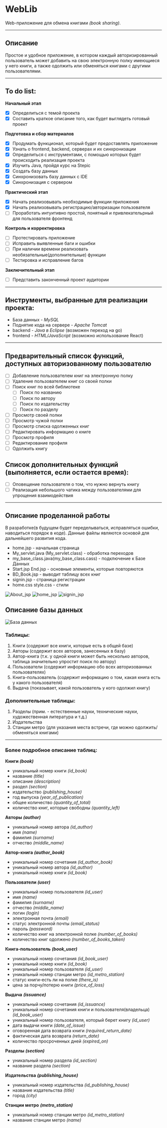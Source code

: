# __WebLib__

Web-приложение для обмена книгами _(book sharing)_.
_____
## Описание
  Простое и удобное приложение, в котором каждый авторизированный пользователь может добавить на свою электронную полку 
имеющиеся у него книги, а также одолжить или обменяться книгами с другими пользователями. 
_____
## To do list:

__Начальный этап__
- [X] Определиться с темой проекта
- [X] Составить краткое описание того, как будет выглядеть готовый проект

__Подготовка и сбор материалов__
- [X] Продумать функционал, который будет предоставлять приложение
- [X] Узнать о frontend, backend, серверах и их синхронизации
- [X] Определиться с инструментами, с помощью которых будет происходить реализация проекта
- [X] Изучить Java, пройдя курс на Stepic
- [X] Создать базу данных
- [X] Синхронизовать базу данных с IDE
- [X] Синхронизация с сервером

__Практический этап__
- [X] Начать реализовывать необходимые функции приложения
- [X] Начать реализовывать регистрацию/авторизации пользователя
- [ ] Проработать интуитивно простой, понятный и привлекательрный для пользователя фронтенд

__Контроль и корректировка__
- [ ] Протестировать приложение
- [ ] Исправить выявленные баги и ошибки
- [ ] При наличии времени реализовать необязательные(дополнительные) функции
- [ ] Тестировка и исправление багов

__Заключительный этап__
- [ ] Представить законченный проект аудитории
_____
## Инструменты, выбранные для реализации проекта:

* База данных - _MySQL_
* Поднятие кода на сервере - _Apache Tomcat_
* backend - _Java в Eclipse_ (возможен переход на go)
* frontend - _HTML/JavaScript_ (возможно использование React)
_____
## Предварительный список функций, доступных авторизованному пользователю

- [ ] Добавление пользователем книг на электронную полку
- [ ] Удаление пользователем книг со своей полки
- [ ] Поиск книг по всей библиотеке
     - [ ] Поиск по названию
     - [ ] Поиск по автору
     - [ ] Поиск по издательству
     - [ ] Поиск по разделу
- [ ] Просмотр своей полки
- [ ] Просмотр чужой полки
- [ ] Просмотр списка одолженных книг
- [ ] Редактировать информацию о книге
- [ ] Просмотр профиля
- [ ] Редактирование профиля
- [ ] Одолжить книгу
  
## Список дополнительных функций (выполняется, если остается время):

- [ ] Оповещение пользователя о том, что нужно вернуть книгу
- [ ] Реализация небольшого чатика между пользователями для упрощения взаимодействия
_____
## Описание проделанной работы
В разработке(в будущем будет переделываться, исправляться ошибки, наводиться порядок в коде). Данные файлы являются основой для дальнейшего развития кода.

- home.jsp - начальная страница
- My_servlet.java (My_servlet.class) - обработка переходов
- my_base_class.java(my_base_class.cass) - подключение к Базе Данных
- Start.jsp End.jsp - основные элементы, которые повторяются
- BD_Book.jsp - выводит таблицу всех книг
- signin.jsp - страница регистрации
- home.css style.css - стили

![About_jsp](https://github.com/ArinaMak/WebLib/blob/main/About_jsp.JPG)
![home_jsp](https://github.com/ArinaMak/WebLib/blob/main/home_jsp.JPG)
![signin_jsp](https://github.com/ArinaMak/WebLib/blob/main/signin_jsp.JPG)




## Описание базы данных

![База данных](https://github.com/ArinaMak/WebLib/blob/main/data_base_web_lib.JPG)

### __Таблицы:__ 
1. Книги (содержит все книги, которые есть в общей базе)
2. Авторы (содержит всех авторов, занесенных в базу)
3. Автор-книга (т.к. у одной книги может быть несколько авторов, таблица значительно упростит поиск по автору)
4. Пользователи (содержит информацию обо всех авторизованных пользователях)
5. Книга-пользователь (содержит информацию о том, какая книга есть у какого пользователя)
6. Выдача (показывает, какой пользователь у кого одолжил книгу)
### __Дополнительные таблицы:__
1. Разделы (прим. - естественные науки, технические науки, художественная литература и т.д.)
2. Издательства
3. Станции метро (для указания места встречи, где можно одолжить/обменяться книгами)

_____
### __Более подробное описание таблиц:__

__Книги__ ___(book)___
* уникальный номер книги _(id_book)_
* название _(title)_
* описание _(description)_
* раздел _(section)_
* издательство _(publishing_house)_
* год выпуска _(year_of_publication)_
* общее количество _(quantity_of_total)_
* количество книг, которые свободны _(quantity_left)_

__Авторы__ ___(author)___

* уникальный номер автора _(id_author)_
* имя _(name)_
* фамилия _(surname)_
* отчество _(middle_name)_

__Автор-книга__ ___(author_book)___

* уникальный номер сочетания _(id_author_book)_
* уникальный номер автора _(id_author)_
* уникальный номер книги _(id_book)_

__Пользователи__ ___(user)___

* уникальный номер пользователя _(id_user)_
* имя _(name)_
* фамилия _(surname)_
* отчество _(middle_name)_
* логин _(login)_
* электронная почта _(email)_
* статус электронной почты _(email_status)_
* пароль _(password)_
* количество книг на электронной полке _(number_of_books)_
* количество книг одолжено _(number_of_books_taken)_

__Книга-пользователь__ ___(book_user)___

* уникальный номер сочетания _(id_book_user)_
* уникальный номер книги _(id_book)_
* уникальный номер пользователя _(id_user)_
* уникальный номер станции метро _(id_metro_station)_
* статус книги-есть ли на полке _(there_is)_
* цена за порчу/потерю книги _(price_of_loss)_

__Выдача__ ___(issuance)___

* уникальный номер сочетания _(id_issuance)_
* уникальный номер сочетания книги и пользователя(владельца) _(id_book_user)_
* уникальный номер пользователя, который берет книгу _(id_user)_
* дата выдачи книги _(date_of_issue)_
* оговоренная дата возврата книги _(required_return_date)_
* фактическая дата возврата _(return_date)_
* количество просроченных дней _(expired_on)_

__Разделы__ ___(section)___

* уникальный номер раздела _(id_section)_
* название раздела _(section)_

__Издательства__ ___(publishing_house)___

* уникальный номер издательства _(id_publishing_house)_
* название издательства _(title)_
* город _(city)_

__Станции метро__ ___(metro_station)___

* уникальный номер станции метро _(id_metro_station)_
* название станции метро _(name)_
